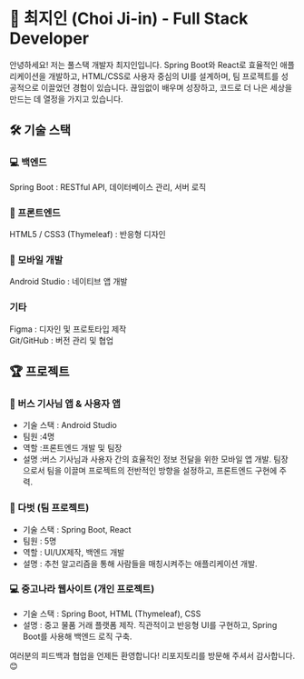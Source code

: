 # 🌟 최지인 (Choi Ji-in) - Full Stack Developer
안녕하세요! 저는 풀스택 개발자 최지인입니다.
Spring Boot와 React로 효율적인 애플리케이션을 개발하고, HTML/CSS로 사용자 중심의 UI를 설계하며, 팀 프로젝트를 성공적으로 이끌었던 경험이 있습니다.
끊임없이 배우며 성장하고, 코드로 더 나은 세상을 만드는 데 열정을 가지고 있습니다.

## 🛠️ 기술 스택
### 💻 백엔드
Spring Boot : RESTful API, 데이터베이스 관리, 서버 로직
### 🎨 프론트엔드
HTML5 / CSS3 (Thymeleaf) : 반응형 디자인
### 📱 모바일 개발
Android Studio : 네이티브 앱 개발
### 기타
Figma : 디자인 및 프로토타입 제작  
Git/GitHub : 버전 관리 및 협업

## 🏆 프로젝트
### 🚌 버스 기사님 앱 & 사용자 앱
- 기술 스택 : Android Studio
- 팀원 :4명
- 역할 :프론트엔드 개발 및 팀장
- 설명 :버스 기사님과 사용자 간의 효율적인 정보 전달을 위한 모바일 앱 개발.
팀장으로서 팀을 이끌며 프로젝트의 전반적인 방향을 설정하고, 프론트엔드 구현에 주력.

### 🤝 다벗 (팀 프로젝트)
- 기술 스택 : Spring Boot, React
- 팀원 : 5명
- 역할 : UI/UX제작, 백엔드 개발
- 설명 : 추천 알고리즘을 통해 사람들을 매칭시켜주는 애플리케이션 개발.

### 💻 중고나라 웹사이트 (개인 프로젝트)
- 기술 스택 : Spring Boot, HTML (Thymeleaf), CSS
- 설명 : 중고 물품 거래 플랫폼 제작.
직관적이고 반응형 UI를 구현하고, Spring Boot를 사용해 백엔드 로직 구축.

여러분의 피드백과 협업을 언제든 환영합니다!
리포지토리를 방문해 주셔서 감사합니다. 😊

<!--
**JIINcho/JIINcho** is a ✨ _special_ ✨ repository because its `README.md` (this file) appears on your GitHub profile.

Here are some ideas to get you started:

- 🔭 I’m currently working on ...
- 🌱 I’m currently learning ...
- 👯 I’m looking to collaborate on ...
- 🤔 I’m looking for help with ...
- 💬 Ask me about ...
- 📫 How to reach me: ...
- 😄 Pronouns: ...
- ⚡ Fun fact: ...
-->
